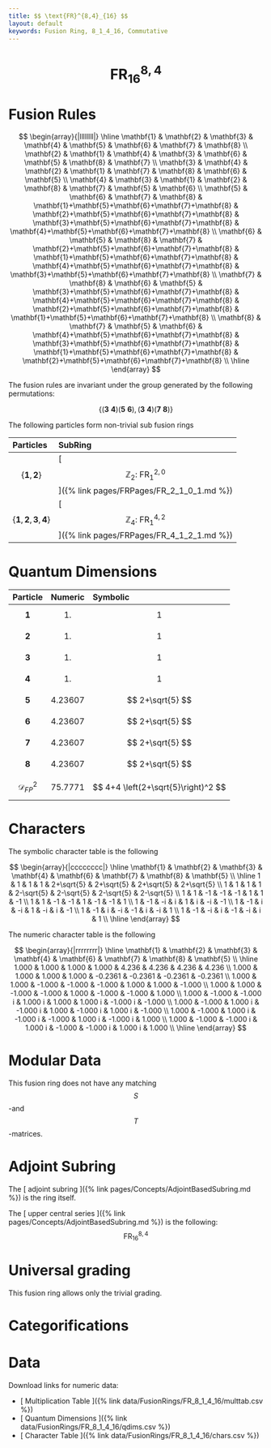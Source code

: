 ```yaml
---
title: $$ \text{FR}^{8,4}_{16} $$
layout: default
keywords: Fusion Ring, 8_1_4_16, Commutative
---
```

# $$ \text{FR}^{8,4}_{16} $$


# Fusion Rules

$$
\begin{array}{|llllllll|}
\hline
 \mathbf{1} & \mathbf{2} & \mathbf{3} & \mathbf{4} & \mathbf{5} & \mathbf{6} & \mathbf{7} & \mathbf{8} \\
 \mathbf{2} & \mathbf{1} & \mathbf{4} & \mathbf{3} & \mathbf{6} & \mathbf{5} & \mathbf{8} & \mathbf{7} \\
 \mathbf{3} & \mathbf{4} & \mathbf{2} & \mathbf{1} & \mathbf{7} & \mathbf{8} & \mathbf{6} & \mathbf{5} \\
 \mathbf{4} & \mathbf{3} & \mathbf{1} & \mathbf{2} & \mathbf{8} & \mathbf{7} & \mathbf{5} & \mathbf{6} \\
 \mathbf{5} & \mathbf{6} & \mathbf{7} & \mathbf{8} & \mathbf{1}+\mathbf{5}+\mathbf{6}+\mathbf{7}+\mathbf{8} & \mathbf{2}+\mathbf{5}+\mathbf{6}+\mathbf{7}+\mathbf{8} & \mathbf{3}+\mathbf{5}+\mathbf{6}+\mathbf{7}+\mathbf{8} & \mathbf{4}+\mathbf{5}+\mathbf{6}+\mathbf{7}+\mathbf{8} \\
 \mathbf{6} & \mathbf{5} & \mathbf{8} & \mathbf{7} & \mathbf{2}+\mathbf{5}+\mathbf{6}+\mathbf{7}+\mathbf{8} & \mathbf{1}+\mathbf{5}+\mathbf{6}+\mathbf{7}+\mathbf{8} & \mathbf{4}+\mathbf{5}+\mathbf{6}+\mathbf{7}+\mathbf{8} & \mathbf{3}+\mathbf{5}+\mathbf{6}+\mathbf{7}+\mathbf{8} \\
 \mathbf{7} & \mathbf{8} & \mathbf{6} & \mathbf{5} & \mathbf{3}+\mathbf{5}+\mathbf{6}+\mathbf{7}+\mathbf{8} & \mathbf{4}+\mathbf{5}+\mathbf{6}+\mathbf{7}+\mathbf{8} & \mathbf{2}+\mathbf{5}+\mathbf{6}+\mathbf{7}+\mathbf{8} & \mathbf{1}+\mathbf{5}+\mathbf{6}+\mathbf{7}+\mathbf{8} \\
 \mathbf{8} & \mathbf{7} & \mathbf{5} & \mathbf{6} & \mathbf{4}+\mathbf{5}+\mathbf{6}+\mathbf{7}+\mathbf{8} & \mathbf{3}+\mathbf{5}+\mathbf{6}+\mathbf{7}+\mathbf{8} & \mathbf{1}+\mathbf{5}+\mathbf{6}+\mathbf{7}+\mathbf{8} & \mathbf{2}+\mathbf{5}+\mathbf{6}+\mathbf{7}+\mathbf{8} \\
\hline
\end{array}
$$


The fusion rules are invariant under the group generated by the following permutations:

$$ \{(\mathbf{3} \  \mathbf{4}) (\mathbf{5} \  \mathbf{6}), (\mathbf{3} \  \mathbf{4}) (\mathbf{7} \  \mathbf{8})\} $$


The following particles form non-trivial sub fusion rings

| Particles | SubRing |
| :------ | :------ |
| $$ \{\mathbf{1},\mathbf{2}\} $$ | [ $$ \mathbb{Z}_2:\ \text{FR}^{2,0}_{1} $$ ]({% link pages/FRPages/FR_2_1_0_1.md %}) |
| $$ \{\mathbf{1},\mathbf{2},\mathbf{3},\mathbf{4}\} $$ | [ $$ \mathbb{Z}_4:\ \text{FR}^{4,2}_{1} $$ ]({% link pages/FRPages/FR_4_1_2_1.md %}) |

# Quantum Dimensions

| Particle | Numeric | Symbolic |
| :------ | :------ | :------ |
| $$ \mathbf{1} $$ | $$ 1. $$ | $$ 1 $$ |
| $$ \mathbf{2} $$ | $$ 1. $$ | $$ 1 $$ |
| $$ \mathbf{3} $$ | $$ 1. $$ | $$ 1 $$ |
| $$ \mathbf{4} $$ | $$ 1. $$ | $$ 1 $$ |
| $$ \mathbf{5} $$ | $$ 4.23607 $$ | $$ 2+\sqrt{5} $$ |
| $$ \mathbf{6} $$ | $$ 4.23607 $$ | $$ 2+\sqrt{5} $$ |
| $$ \mathbf{7} $$ | $$ 4.23607 $$ | $$ 2+\sqrt{5} $$ |
| $$ \mathbf{8} $$ | $$ 4.23607 $$ | $$ 2+\sqrt{5} $$ |
| $$ \mathcal{D}_{FP}^2 $$ | $$ 75.7771 $$ | $$ 4+4 \left(2+\sqrt{5}\right)^2 $$ |

# Characters

The symbolic character table is the following

$$
\begin{array}{|cccccccc|}
\hline
 \mathbf{1} & \mathbf{2} & \mathbf{3} & \mathbf{4} & \mathbf{6} & \mathbf{7} & \mathbf{8} & \mathbf{5} \\
\hline
 1 & 1 & 1 & 1 & 2+\sqrt{5} & 2+\sqrt{5} & 2+\sqrt{5} & 2+\sqrt{5} \\
 1 & 1 & 1 & 1 & 2-\sqrt{5} & 2-\sqrt{5} & 2-\sqrt{5} & 2-\sqrt{5} \\
 1 & 1 & -1 & -1 & -1 & 1 & 1 & -1 \\
 1 & 1 & -1 & -1 & 1 & -1 & -1 & 1 \\
 1 & -1 & -i & i & 1 & i & -i & -1 \\
 1 & -1 & i & -i & 1 & -i & i & -1 \\
 1 & -1 & i & -i & -1 & i & -i & 1 \\
 1 & -1 & -i & i & -1 & -i & i & 1 \\
\hline
\end{array}
$$

The numeric character table is the following

$$
\begin{array}{|rrrrrrrr|}
\hline
 \mathbf{1} & \mathbf{2} & \mathbf{3} & \mathbf{4} & \mathbf{6} & \mathbf{7} & \mathbf{8} & \mathbf{5} \\
\hline
 1.000 & 1.000 & 1.000 & 1.000 & 4.236 & 4.236 & 4.236 & 4.236 \\
 1.000 & 1.000 & 1.000 & 1.000 & -0.2361 & -0.2361 & -0.2361 & -0.2361 \\
 1.000 & 1.000 & -1.000 & -1.000 & -1.000 & 1.000 & 1.000 & -1.000 \\
 1.000 & 1.000 & -1.000 & -1.000 & 1.000 & -1.000 & -1.000 & 1.000 \\
 1.000 & -1.000 & -1.000 i & 1.000 i & 1.000 & 1.000 i & -1.000 i & -1.000 \\
 1.000 & -1.000 & 1.000 i & -1.000 i & 1.000 & -1.000 i & 1.000 i & -1.000 \\
 1.000 & -1.000 & 1.000 i & -1.000 i & -1.000 & 1.000 i & -1.000 i & 1.000 \\
 1.000 & -1.000 & -1.000 i & 1.000 i & -1.000 & -1.000 i & 1.000 i & 1.000 \\
\hline
\end{array}
$$

# Modular Data

This fusion ring does not have any matching $$ S $$-and $$ T $$-matrices.

# Adjoint Subring

The [ adjoint subring ]({% link pages/Concepts/AdjointBasedSubring.md %}) is the ring itself.

The [ upper central series ]({% link pages/Concepts/AdjointBasedSubring.md %}) is the following:
$$ \text{FR}^{8,4}_{16} $$

# Universal grading

This fusion ring allows only the trivial grading.

# Categorifications



# Data

Download links for numeric data:

* [ Multiplication Table ]({% link data/FusionRings/FR_8_1_4_16/multtab.csv %})
* [ Quantum Dimensions ]({% link data/FusionRings/FR_8_1_4_16/qdims.csv %})
* [ Character Table ]({% link data/FusionRings/FR_8_1_4_16/chars.csv %})